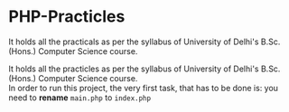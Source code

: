 # PHP-Practicles

It holds all the practicals as per the syllabus of University of Delhi's B.Sc. (Hons.) Computer Science course.

It holds all the practicles as per the syllabus of University of Delhi's B.Sc. (Hons.) Computer Science course.<br />
In order to run this project, the very first task, that has to be done is: you need to **rename** ```main.php``` to ```index.php```
